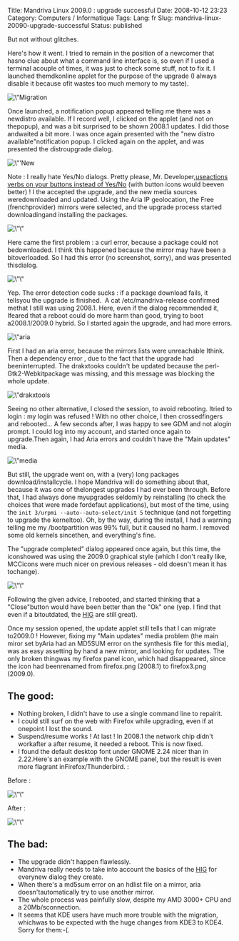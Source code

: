 Title: Mandriva Linux 2009.0 : upgrade successful
Date: 2008-10-12 23:23
Category: Computers / Informatique
Tags:
Lang: fr
Slug: mandriva-linux-20090-upgrade-successful
Status: published

But not without glitches.

Here's how it went. I tried to remain in the position of a newcomer that hasno clue about what a command line interface is, so even if I used a terminal acouple of times, it was just to check some stuff, not to fix it. I launched themdkonline applet for the purpose of the upgrade (I always disable it because ofit wastes too much memory to my taste).

![\\"Migration](\%22/public/mandriva/migration_2009.0/migration-applet.png\%22 "\"Applet")

Once launched, a notification popup appeared telling me there was a newdistro available. If I record well, I clicked on the applet (and not on thepopup), and was a bit surprised to be shown 2008.1 updates. I did those andwaited a bit more. I was once again presented with the "new distro available"notification popup. I clicked again on the applet, and was presented the distroupgrade dialog.

![\\"'New](\%22/public/mandriva/migration_2009.0/Capture-Une_nouvelle_distribution_stable_est_disponible.png\%22 "\"Une")

Note : I really hate Yes/No dialogs. Pretty please, Mr. Developer,[useactions verbs on your buttons instead of Yes/No](\%22http://library.gnome.org/devel/hig-book/stable/controls-buttons.html.en\%22) (with button icons would beeven better) ! I the accepted the upgrade, and the new media sources weredownloaded and updated. Using the Aria IP geolocation, the Free (frenchprovider) mirrors were selected, and the upgrade process started downloadingand installing the packages.

![\\"\\"](\%22/public/mandriva/migration_2009.0/Capture-Mise_a_jour_de_la_distribution2.png\%22 "\"Mise")

Here came the first problem : a curl error, because a package could not bedownloaded. I think this happened because the mirror may have been a bitoverloaded. So I had this error (no screenshot, sorry), and was presented thisdialog.

![\\"\\"](\%22/public/mandriva/migration_2009.0/Capture-Felicitations.png\%22 "\"Félicitations,")

Yep. The error detection code sucks : if a package download fails, it tellsyou the upgrade is finished.  A cat /etc/mandriva-release confirmed methat I still was using 2008.1. Here, even if the dialog recommended it, Ifeared that a reboot could do more harm than good, trying to boot a2008.1/2009.0 hybrid. So I started again the upgrade, and had more errors.

![\\"aria](\%22/public/mandriva/migration_2009.0/Capture-gurpmi2.png\%22 "\"gurpmi,")

First I had an aria error, because the mirrors lists were unreachable Ithink. Then a dependency error , due to the fact that the upgrade had beeninterrupted. The drakxtooks couldn't be updated because the perl-Gtk2-Webkitpackage was missing, and this message was blocking the whole update.

![\\"drakxtools](\%22/public/mandriva/migration_2009.0/Capture-Certains_paquetages_ne_peuvent_pas_etre_installes.png\%22 "\"Certains")

Seeing no other alternative, I closed the session, to avoid rebooting. Itried to login : my login was refused ! With no other choice, I then crossedfingers and rebooted... A few seconds after, I was happy to see GDM and not alogin prompt. I could log into my account, and started once again to upgrade.Then again, I had Aria errors and couldn't have the "Main updates" media.

![\\"media](\%22/public/mandriva/migration_2009.0/Capture-Erreur-media.png\%22 "\"Erreur")

But still, the upgrade went on, with a (very) long packages download/installcycle. I hope Mandriva will do something about that, because it was one of thelongest upgrades I had ever been through. Before that, I had always done myupgrades seldomly by reinstalling (to check the choices that were made fordefaut applications), but most of the time, using the `init 3/urpmi --auto--auto-select/init 5` technique (and not forgetting to upgrade the kerneltoo). Oh, by the way, during the install, I had a warning telling me my /bootpartition was 99% full, but it caused no harm. I removed some old kernels sincethen, and everything's fine.

The "upgrade completed" dialog appeared once again, but this time, the iconshowed was using the 2009.0 graphical style (which I don't really like, MCCicons were much nicer on previous releases - old doesn't mean it has tochange).

![\\"\\"](\%22/public/mandriva/migration_2009.0/Capture-Felicitations-1.png\%22 "\"Félicitations")

Following the given advice, I rebooted, and started thinking that a "Close"button would have been better than the "Ok" one (yep. I find that even if a bitoutdated, the [HIG](\%22http://library.gnome.org/devel/hig-book/stable/\%22) are still great).

Once my session opened, the update applet still tells that I can migrate to2009.0 ! However, fixing my "Main updates" media problem (the main miror set byAria had an MD5SUM error on the synthesis file for this media), was as easy assetting by hand a new mirror, and looking for updates. The only broken thingwas my firefox panel icon, which had disappeared, since the icon had beenrenamed from firefox.png (2008.1) to firefox3.png (2009.0).

The good:
---------

-   Nothing broken, I didn't have to use a single command line to repairit.
-   I could still surf on the web with Firefox while upgrading, even if at onepoint I lost the sound.
-   Suspend/resume works ! At last ! In 2008.1 the network chip didn't workafter a after resume, it needed a reboot. This is now fixed.
-   I found the default desktop font under GNOME 2.24 nicer than in 2.22.Here's an example with the GNOME panel, but the result is even more flagrant inFirefox/Thunderbird. :

Before :

![\\"\\"](\%22/public/mandriva/migration_2009.0/menus-before.png\%22 "\"Menus")

After :

![\\"\\"](\%22/public/mandriva/migration_2009.0/menus-after.png\%22 "\"Menus")

The bad:
--------

-   The upgrade didn't happen flawlessly.
-   Mandriva really needs to take into account the basics of the [HIG](\%22http://library.gnome.org/devel/hig-book/stable/\%22) for everynew dialog they create.
-   When there's a md5sum error on an hdlist file on a mirror, aria doesn'tautomatically try to use another mirror.
-   The whole process was painfully slow, despite my AMD 3000+ CPU and a 20Mb/sconnection.
-   It seems that KDE users have much more trouble with the migration, whichwas to be expected with the huge changes from KDE3 to KDE4. Sorry for them:-(.

